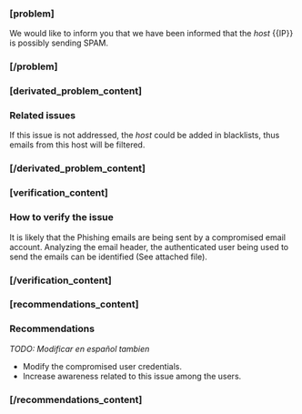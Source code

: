 ### [problem]
We would like to inform you that we have been informed that the *host* {{IP}} is possibly sending SPAM.
### [/problem]

### [derivated_problem_content]
### Related issues

If this issue is not addressed, the *host* could be added in blacklists, thus emails from this host will be filtered.


### [/derivated_problem_content]

### [verification_content]
### How to verify the issue

It is likely that the Phishing emails are being sent by a compromised email account.
Analyzing the email header, the authenticated user being used to send the emails can be identified (See attached file).

### [/verification_content]
### [recommendations_content]

### Recommendations

*TODO: Modificar en español tambien*
* Modify the compromised user credentials.
* Increase awareness related to this issue among the users.

### [/recommendations_content]

